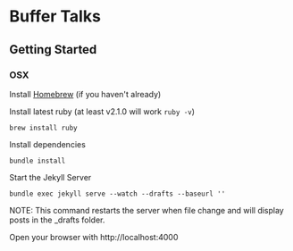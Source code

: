 # Buffer Talks

## Getting Started

### OSX

Install [Homebrew](http://brew.sh/) (if you haven't already)

Install latest ruby (at least v2.1.0 will work `ruby -v`)

```
brew install ruby
```

Install dependencies

```
bundle install
```

Start the Jekyll Server

```
bundle exec jekyll serve --watch --drafts --baseurl ''
```

NOTE: This command restarts the server when file change and will display posts in the \_drafts folder.

Open your browser with http://localhost:4000
